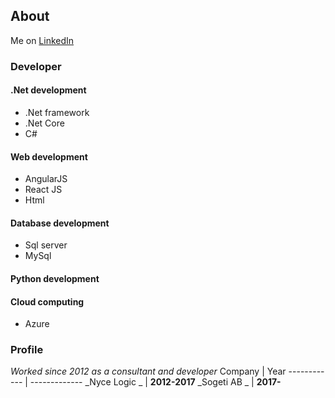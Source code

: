 ## About

Me on [LinkedIn](https://www.linkedin.com/in/christoffer-lind/) 

### Developer

#### .Net development
 - .Net framework
 - .Net Core
 - C#
 
#### Web development
 - AngularJS
 - React JS
 - Html

#### Database development
 - Sql server
 - MySql

#### Python development
 
#### Cloud computing
 - Azure


### Profile

*Worked since 2012 as a consultant and developer*
 Company | Year
------------ | -------------
_Nyce Logic  _ | **2012-2017**
_Sogeti AB _ |  **2017-**




